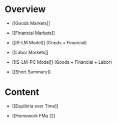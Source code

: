 # Overview
- [[Goods Markets]]
- [[Financial Markets]]
- [[IS-LM Model]] (Goods + Financial)
- [[Labor Markets]]
- [[IS-LM-PC Model]] (Goods + Financial + Labor)

- [[Short Summary]]
# Content
- [[Equiibria over Time]]

- [[Homework FMa 2]]